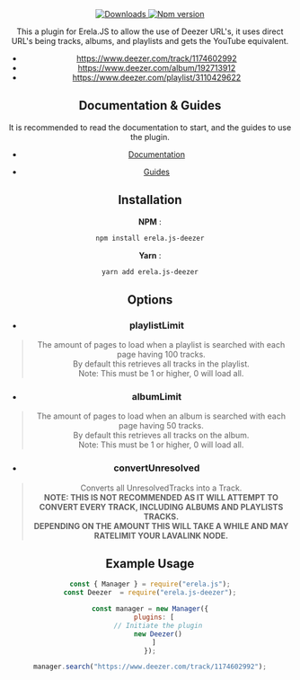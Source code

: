 <div align = "center">
<a href="https://www.npmjs.com/package/erela.js-deezer">
<img src="https://img.shields.io/npm/dw/erela.js-deezer?color=CC3534&logo=npm&style=for-the-badge" alt="Downloads">
</a>

<a href="https://www.npmjs.com/package/erela.js-deezer">
<img src="https://img.shields.io/npm/v/erela.js-deezer?color=red&label=Version&logo=npm&style=for-the-badge" alt="Npm version">
</a>

This a plugin for Erela.JS to allow the use of Deezer URL's, it uses direct URL's being tracks, albums, and playlists and gets the YouTube equivalent.

- https://www.deezer.com/track/1174602992
- https://www.deezer.com/album/192713912
- https://www.deezer.com/playlist/3110429622

## Documentation & Guides

It is recommended to read the documentation to start, and the guides to use the plugin.

- [Documentation](https://solaris.codes/projects/erelajs/docs/gettingstarted.html#getting-started 'Erela.js Documentation') 

- [Guides](https://solaris.codes/projects/erelajs/guides/introduction.html 'Erela.js Guides')

## Installation

**NPM** :
```sh
npm install erela.js-deezer
```

**Yarn** :
```sh
yarn add erela.js-deezer
```

## Options

- ### playlistLimit
> The amount of pages to load when a playlist is searched with each page having 100 tracks. \
> By default this retrieves all tracks in the playlist. \
> Note: This must be 1 or higher, 0 will load all.

- ### albumLimit
> The amount of pages to load when an album is searched with each page having 50 tracks. \
> By default this retrieves all tracks on the album. \
> Note: This must be 1 or higher, 0 will load all.

- ### convertUnresolved
> Converts all UnresolvedTracks into a Track. \
> **NOTE: THIS IS NOT RECOMMENDED AS IT WILL ATTEMPT TO CONVERT EVERY TRACK, INCLUDING ALBUMS AND PLAYLISTS TRACKS.** \
> **DEPENDING ON THE AMOUNT THIS WILL TAKE A WHILE AND MAY RATELIMIT YOUR LAVALINK NODE.**

## Example Usage

```javascript
const { Manager } = require("erela.js");
const Deezer  = require("erela.js-deezer");

const manager = new Manager({
  plugins: [
    // Initiate the plugin
    new Deezer()
  ]
});

manager.search("https://www.deezer.com/track/1174602992");
```